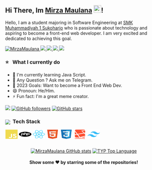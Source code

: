 ## Hi There, Im <a href="mirza-maulana.netlify.app">Mirza Maulana</a> <img src="https://media.giphy.com/media/hvRJCLFzcasrR4ia7z/giphy.gif" width="24px" height="24px">!

Hello, I am a student majoring in Software Engineering at <a href="https://smkmuh1-skh.sch.id/">SMK Muhammadiyah 1 Sukoharjo</a> who is passionate about technology and aspiring to become a front-end web developer. I am very excited and dedicated to achieving this goal.

<div> 
  <a href="https://mirza-maulana.netlify.app/"><img alt="MirzaMaulana" src="https://img.shields.io/badge/Portfolio-000?logo=vercel&logoColor=yellow&style=for-the-badge" style="vertical-align:center" /> </a>
  <a href="https://web.facebook.com/profile.php?id=100058546485490"><img src="https://img.shields.io/badge/Facebook-1DA1F2?style=for-the-badge&logo=facebook&logoColor=white"/> </a>
  <a href="https://www.instagram.com/miirzaa9_/"><img src="https://img.shields.io/badge/Instagram-E4405F?style=for-the-badge&logo=instagram&logoColor=white"/> </a>
  <a href="mirzamaulana.dev@gmail.com"><img src="https://img.shields.io/badge/Gmail-D14836?style=for-the-badge&logo=gmail&logoColor=white"/> </a>
  <a href="https://t.me/MirzaMaulana15"><img src="https://img.shields.io/badge/Telegram-3672d1?style=for-the-badge&logo=telegram&logoColor=white"/> </a>
</div>

<h3>⭐️ &nbsp; What I currently do</h3>

- 🌱 I'm currently learning Java Script.
- 💬 Any Question ? Ask me on Telegram.
- 🥅 2023 Goals: Want to become a Front End Web Dev.
- 😄 Pronoun: He/Him.
- ⚡ Fun fact: I'm a great meme creator. 

 
![](https://komarev.com/ghpvc/?username=MirzaMaulana&color=yellow)
[![GitHub followers](https://img.shields.io/github/followers/MirzaMaulana?label=Followers&color=yellow&logo=github)]()
[![GitHub stars](https://img.shields.io/github/stars/MirzaMaulana?label=Stars&color=yellow&logo=github)]()

<div style="display: inline_block">
  <h3><img src="https://img.icons8.com/color/48/000000/computer-support.png" align="center" width="24" />&nbsp; Tech Stack</h3>  
  <img align="center" alt="Mirza-Js" height="30" width="40" src="https://raw.githubusercontent.com/devicons/devicon/master/icons/javascript/javascript-plain.svg">
  <img align="center" alt="Mirza-Php" height="30" width="40" src="https://raw.githubusercontent.com/devicons/devicon/master/icons/php/php-plain.svg">
  <img align="center" alt="Mirza-React" height="30" width="40" src="https://raw.githubusercontent.com/devicons/devicon/master/icons/react/react-original.svg">
  <img align="center" alt="Mirza-HTML" height="30" width="40" src="https://raw.githubusercontent.com/devicons/devicon/master/icons/html5/html5-original.svg">
  <img align="center" alt="Mirza-CSS" height="30" width="40" src="https://raw.githubusercontent.com/devicons/devicon/master/icons/css3/css3-original.svg">
 <img align="center" alt="Mirza-Laravel" height="30" width="40" src="https://raw.githubusercontent.com/devicons/devicon/master/icons/laravel/laravel-plain-wordmark.svg">
  <img align="center" alt="Mirza-Tailwind" height="30" width="40" src="https://raw.githubusercontent.com/devicons/devicon/master/icons/tailwindcss/tailwindcss-plain.svg">
</div> 
  
  ##


<div align="center">
<a href="http://www.github.com/MirzaMaulana"><img width="60%" src="https://github-readme-stats.vercel.app/api?username=MirzaMaulana&hide=&count_private=true&bg_color=0D1117&theme=react&hide_border=true&show_icons=true" alt="MirzaMaulana GitHub stats"/></a>
<a href="http://www.github.com/MirzaMaulana"><img alt="TYP Top Language" width="38.25%" src="https://github-readme-stats.vercel.app/api/top-langs/?username=MirzaMaulana&langs_count=10&count_private=true&layout=compact&theme=react&hide_border=true&bg_color=0D1117"/></a>
</div>

<h4 align="center">
Show some ❤️ by starring some of the repositories!
</h4>
